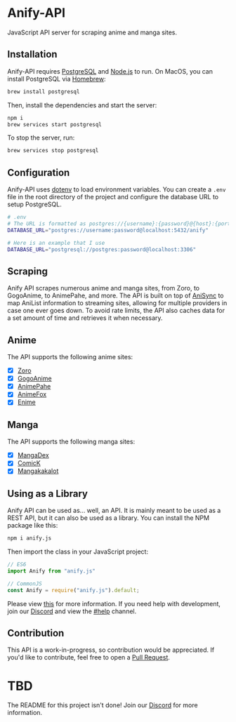 # Anify-API
JavaScript API server for scraping anime and manga sites.

## Installation
Anify-API requires [PostgreSQL](https://www.postgresql.org/) and [Node.js](https://nodejs.org/en/) to run. On MacOS, you can install PostgreSQL via [Homebrew](https://brew.sh/):
```bash
brew install postgresql
```
Then, install the dependencies and start the server:
```bash
npm i
brew services start postgresql
```
To stop the server, run:
```bash
brew services stop postgresql
```

## Configuration
Anify-API uses [dotenv](https://www.npmjs.com/package/dotenv) to load environment variables. You can create a `.env` file in the root directory of the project and configure the database URL to setup PostgreSQL.
```bash
# .env
# The URL is formatted as postgres://{username}:{password}@{host}:{port}/{database_name}
DATABASE_URL="postgres://username:password@localhost:5432/anify"

# Here is an example that I use
DATABASE_URL="postgresql://postgres:password@localhost:3306"
```

## Scraping
Anify API scrapes numerous anime and manga sites, from Zoro, to GogoAnime, to AnimePahe, and more. The API is built on top of [AniSync](https://github.com/Eltik/AniSync) to map AniList information to streaming sites, allowing for multiple providers in case one ever goes down. To avoid rate limits, the API also caches data for a set amount of time and retrieves it when necessary.
## Anime
The API supports the following anime sites:
- [x] [Zoro](https://zoro.to)
- [x] [GogoAnime](https://www1.gogoanime.bid/)
- [x] [AnimePahe](https://animepahe.com)
- [x] [AnimeFox](https://animefox.to)
- [x] [Enime](https://enime.moe)

## Manga
The API supports the following manga sites:
- [x] [MangaDex](https://mangadex.org)
- [x] [ComicK](https://comick.app)
- [x] [Mangakakalot](https://mangakakalot.com)

## Using as a Library
Anify API can be used as... well, an API. It is mainly meant to be used as a REST API, but it can also be used as a library. You can install the NPM package like this:
```bash
npm i anify.js
```
Then import the class in your JavaScript project:
```javascript
// ES6
import Anify from "anify.js"

// CommonJS
const Anify = require("anify.js").default;
```
Please view [this](https://github.com/Eltik/Anify-API/issues/1) for more information. If you need help with development, join our [Discord](https://anify.tv/discord) and view the [#help](https://discord.com/channels/950964096600252507/1071533139631026287) channel.

## Contribution
This API is a work-in-progress, so contribution would be appreciated. If you'd like to contribute, feel free to open a [Pull Request](https://github.com/Eltik/Anify-API/pulls).

# TBD
The README for this project isn't done! Join our [Discord](https://anify.tv/discord) for more information.
